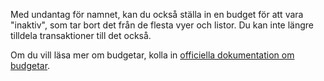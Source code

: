 Med undantag för namnet, kan du också ställa in en budget för att vara "inaktiv", som tar bort det från de flesta vyer och listor. Du kan inte längre tilldela transaktioner till det också.

Om du vill läsa mer om budgetar, kolla in [officiella dokumentation om budgetar](https://docs.firefly-iii.org/concepts/budgets).